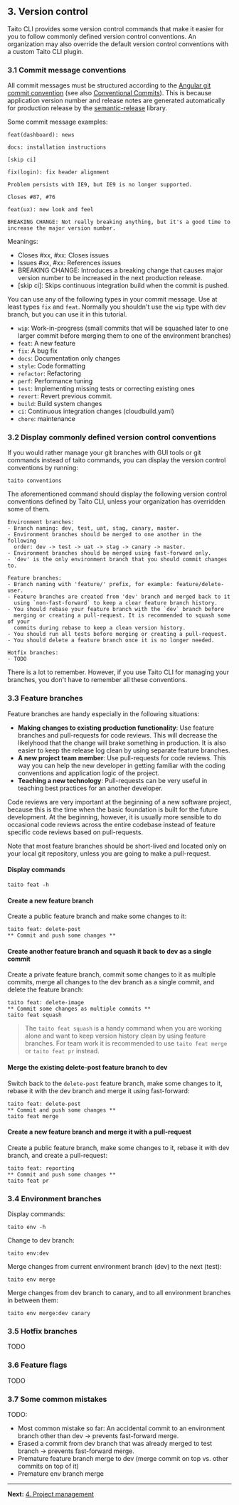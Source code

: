 ## 3. Version control

Taito CLI provides some version control commands that make it easier for you to follow commonly defined version control conventions. An organization may also override the default version control conventions with a custom Taito CLI plugin.

### 3.1 Commit message conventions

All commit messages must be structured according to the [Angular git commit convention](https://github.com/angular/angular/blob/22b96b9/CONTRIBUTING.md#-commit-message-guidelines) (see also [Conventional Commits](http://conventionalcommits.org/)). This is because application version number and release notes are generated automatically for production release by the [semantic-release](https://github.com/semantic-release/semantic-release) library.

Some commit message examples:

```shell
feat(dashboard): news
```

```shell
docs: installation instructions

[skip ci]
```

```shell
fix(login): fix header alignment

Problem persists with IE9, but IE9 is no longer supported.

Closes #87, #76
```

```shell
feat(ux): new look and feel

BREAKING CHANGE: Not really breaking anything, but it's a good time to
increase the major version number.
```

Meanings:

- Closes #xx, #xx: Closes issues
- Issues #xx, #xx: References issues
- BREAKING CHANGE: Introduces a breaking change that causes major version number to be increased in the next production release.
- [skip ci]: Skips continuous integration build when the commit is pushed.

You can use any of the following types in your commit message. Use at least types `fix` and `feat`. Normally you shouldn't use the `wip` type with dev branch, but you can use it in this tutorial.

- `wip`: Work-in-progress (small commits that will be squashed later to one larger commit before merging them to one of the environment branches)
- `feat`: A new feature
- `fix`: A bug fix
- `docs`: Documentation only changes
- `style`: Code formatting
- `refactor`: Refactoring
- `perf`: Performance tuning
- `test`: Implementing missing tests or correcting existing ones
- `revert`: Revert previous commit.
- `build`: Build system changes
- `ci`: Continuous integration changes (cloudbuild.yaml)
- `chore`: maintenance

### 3.2 Display commonly defined version control conventions

If you would rather manage your git branches with GUI tools or git commands instead of taito commands, you can display the version control conventions by running:

```shell
taito conventions
```

The aforementioned command should display the following version control conventions defined by Taito CLI, unless your organization has overridden some of them.

```shell
Environment branches:
- Branch naming: dev, test, uat, stag, canary, master.
- Environment branches should be merged to one another in the following
  order: dev -> test -> uat -> stag -> canary -> master.
- Environment branches should be merged using fast-forward only.
- 'dev' is the only environment branch that you should commit changes to.

Feature branches:
- Branch naming with 'feature/' prefix, for example: feature/delete-user.
- Feature branches are created from 'dev' branch and merged back to it
  using `non-fast-forward` to keep a clear feature branch history.
- You should rebase your feature branch with the `dev` branch before
  merging or creating a pull-request. It is recommended to squash some of your
  commits during rebase to keep a clean version history.
- You should run all tests before merging or creating a pull-request.
- You should delete a feature branch once it is no longer needed.

Hotfix branches:
- TODO
```

There is a lot to remember. However, if you use Taito CLI for managing your branches, you don't have to remember all these conventions.

### 3.3 Feature branches

Feature branches are handy especially in the following situations:

- **Making changes to existing production functionality**: Use feature branches and pull-requests for code reviews. This will decrease the likelyhood that the change will brake something in production. It is also easier to keep the release log clean by using separate feature branches.
- **A new project team member**: Use pull-requests for code reviews. This way you can help the new developer in getting familiar with the coding conventions and application logic of the project.
- **Teaching a new technology**: Pull-requests can be very useful in teaching best practices for an another developer.

Code reviews are very important at the beginning of a new software project, because this is the time when the basic foundation is built for the future development. At the beginning, however, it is usually more sensible to do occasional code reviews across the entire codebase instead of feature specific code reviews based on pull-requests.

Note that most feature branches should be short-lived and located only on your local git repository, unless you are going to make a pull-request.

#### Display commands

```shell
taito feat -h
```

#### Create a new feature branch

Create a public feature branch and make some changes to it:

```shell
taito feat: delete-post
** Commit and push some changes **
```

#### Create another feature branch and squash it back to dev as a single commit

Create a private feature branch, commit some changes to it as multiple commits, merge all changes to the dev branch as a single commit, and delete the feature branch:

```shell
taito feat: delete-image
** Commit some changes as multiple commits **
taito feat squash
```

> The `taito feat squash` is a handy command when you are working alone and want to keep version history clean by using feature branches. For team work it is recommended to use `taito feat merge` or `taito feat pr` instead.

#### Merge the existing delete-post feature branch to dev

Switch back to the `delete-post` feature branch, make some changes to it, rebase it with the dev branch and merge it using fast-forward:

```shell
taito feat: delete-post
** Commit and push some changes **
taito feat merge
```

#### Create a new feature branch and merge it with a pull-request

Create a public feature branch, make some changes to it, rebase it with dev branch, and create a pull-request:

```shell
taito feat: reporting
** Commit and push some changes **
taito feat pr
```

### 3.4 Environment branches

Display commands:

```shell
taito env -h
```

Change to dev branch:

```shell
taito env:dev
```

Merge changes from current environment branch (dev) to the next (test):

```shell
taito env merge
```

Merge changes from dev branch to canary, and to all environment branches in between them:

```shell
taito env merge:dev canary
```

### 3.5 Hotfix branches

TODO

### 3.6 Feature flags

TODO

### 3.7 Some common mistakes

TODO:

- Most common mistake so far: An accidental commit to an environment branch other than dev -> prevents fast-forward merge.
- Erased a commit from dev branch that was already merged to test branch -> prevents fast-forward merge.
- Premature feature branch merge to dev (merge commit on top vs. other commits on top of it)
- Premature env branch merge

---

**Next:** [4. Project management](04-project-management.md)
